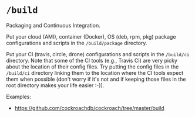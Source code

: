 # `/build`

Packaging and Continuous Integration.

Put your cloud (AMI), container (Docker), OS (deb, rpm, pkg) package configurations 
and scripts in the `/build/package` directory.

Put your CI (travis, circle, drone) configurations and scripts in the `/build/ci` directory. 
Note that some of the CI tools (e.g., Travis CI) are very picky about the location of their config files. 
Try putting the config files in the `/build/ci` directory linking them to the location 
where the CI tools expect them when possible (don't worry if it's not 
and if keeping those files in the root directory makes your life easier :-)).

Examples:

* https://github.com/cockroachdb/cockroach/tree/master/build